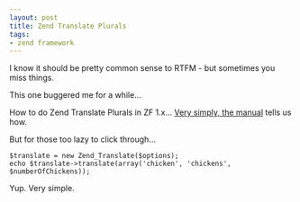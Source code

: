 ```yaml
---
layout: post
title: Zend Translate Plurals
tags:
- zend framework
---
```


I know it should be pretty common sense to RTFM - but sometimes you miss things.

This one buggered me for a while...

How to do Zend Translate Plurals in ZF 1.x...  [Very simply, the manual](http://framework.zend.com/manual/1.12/en/zend.translate.plurals.html) tells us how.

But for those too lazy to click through...


```php?start_inline=1
$translate = new Zend_Translate($options);
echo $translate->translate(array('chicken', 'chickens', $numberOfChickens));
```


Yup.  Very simple.  

